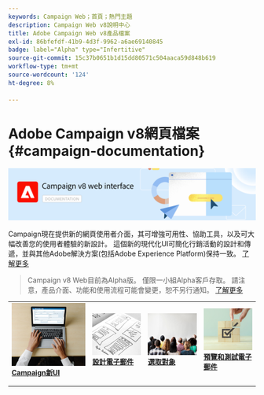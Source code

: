 ```yaml
---
keywords: Campaign Web；首頁；熱門主題
description: Campaign Web v8說明中心
title: Adobe Campaign Web v8產品檔案
exl-id: 86bfefdf-41b9-4d3f-9962-a6ae69140845
badge: label="Alpha" type="Infertitive"
source-git-commit: 15c37b0651b1d15dd80571c504aaca59d848b619
workflow-type: tm+mt
source-wordcount: '124'
ht-degree: 8%

---
```


# Adobe Campaign v8網頁檔案 {#campaign-documentation}

![](assets/do-not-localize/banner-documentationv8.png)

Campaign現在提供新的網頁使用者介面，其可增強可用性、協助工具，以及可大幅改善您的使用者體驗的新設計。 這個新的現代化UI可簡化行銷活動的設計和傳遞，並與其他Adobe解決方案(包括Adobe Experience Platform)保持一致。 [了解更多](get-started/get-started.md)

>Campaign v8 Web目前為Alpha版。 僅限一小組Alpha客戶存取。 請注意，產品介面、功能和使用流程可能會變更，恕不另行通知。 [了解更多](rn/release-notes.md)


<table style="table-layout:fixed"><tr style="border: 0;">
<td>
<a href="get-started/user-interface.md">
<img alt="新UI" src="assets/do-not-localize/email-create.jpeg">
</a>
<div><a href="get-started/user-interface.md"><strong>Campaign新UI</strong>
</div>
<p>
</td>
<td>
<a href="content/create-email-content.md">
<img alt="不頻繁" src="assets/do-not-localize/email-design.jpg">
</a>
<div>
<a href="content/create-email-content.md"><strong>設計電子郵件</strong></a>
</div>
<p></td>
<td>
<a href="audience/about-audiences.md">
<img alt="對象" src="assets/do-not-localize/email-audience.jpg">
</a>
<div>
<a href="audience/about-audiences.md"><strong>選取對象</strong></a>
</div>
<p>
</td>
<td>
<a href="preview-test/proofs.md">
<img alt="驗證" src="assets/do-not-localize/email-preview.jpg">
</a>
<div>
<a href="preview-test/proofs.md"><strong>預覽和測試電子郵件</strong></a>
</div>
<p>
</td>
</tr></table>
